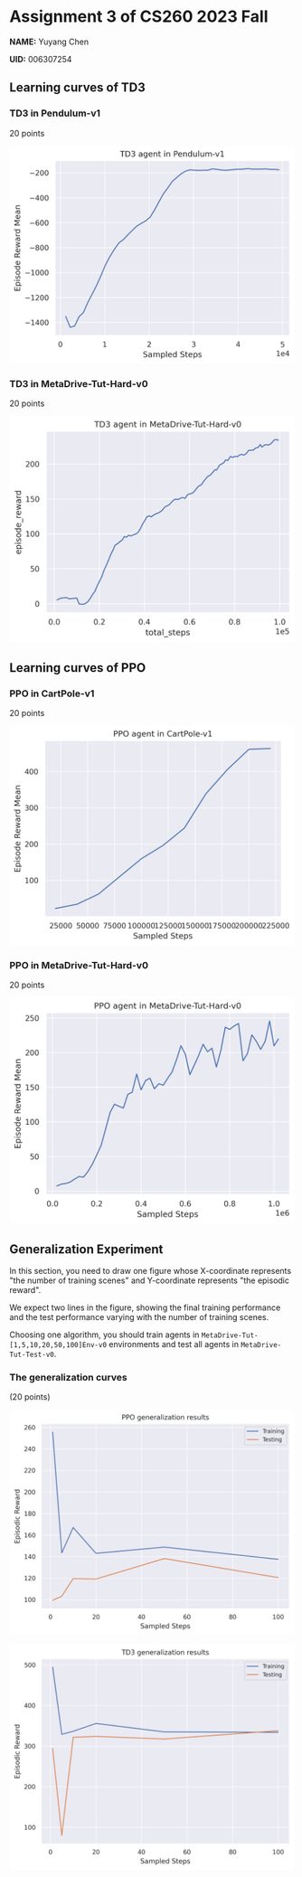 # Assignment 3 of CS260 2023 Fall

**NAME:** Yuyang Chen

**UID:** 006307254


## Learning curves of TD3

### TD3 in Pendulum-v1

20 points

![](pendulum-td3.png)


### TD3 in MetaDrive-Tut-Hard-v0

20 points

![](metadrive-hard-td3.png)



## Learning curves of PPO


### PPO in CartPole-v1

20 points

![](cartpole-ppo.png)





### PPO in MetaDrive-Tut-Hard-v0

20 points

![](metadrive-hard-ppo.png)



## Generalization Experiment

In this section, you need to draw one figure
whose X-coordinate represents "the number of training scenes" and 
Y-coordinate represents "the episodic reward".

We expect two lines in the figure, showing the final training performance and 
the test performance varying with the number of training scenes. 

Choosing one algorithm, you should train agents in `MetaDrive-Tut-[1,5,10,20,50,100]Env-v0` environments and test all agents in `MetaDrive-Tut-Test-v0`.


### The generalization curves

(20 points)

![](generalization_ppo.png)

![](generalization-td3.png)



